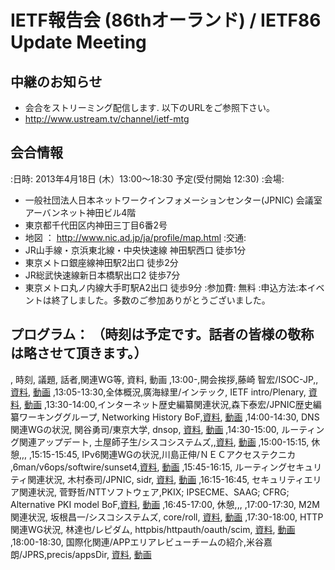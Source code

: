 # IETF報告会 (86thオーランド) / IETF86 Update Meeting
## 中継のお知らせ
*  会合をストリーミング配信します. 以下のURLをご参照下さい。
*  http://www.ustream.tv/channel/ietf-mtg
## 会合情報
:日時: 2013年4月18日 (木）13:00〜18:30 予定(受付開始 12:30)
:会場:
* 一般社団法人日本ネットワークインフォメーションセンター(JPNIC) 会議室 アーバンネット神田ビル4階
*  東京都千代田区内神田三丁目6番2号
*  地図 ： http://www.nic.ad.jp/ja/profile/map.html
:交通:
*  JR山手線・京浜東北線・中央快速線 神田駅西口 徒歩1分
*  東京メトロ銀座線神田駅2出口 徒歩2分
*  JR総武快速線新日本橋駅出口2 徒歩7分
*  東京メトロ丸ノ内線大手町駅A2出口 徒歩9分
:参加費: 無料
:申込方法:本イベントは終了しました。多数のご参加ありがとうございました。
## プログラム： （時刻は予定です。話者の皆様の敬称は略させて頂きます。）
, 時刻, 議題, 話者,関連WG等, 資料, 動画
,13:00-,開会挨拶,藤崎 智宏/ISOC-JP,, [資料](http://www.isoc.jp/materials/20130418/20130418_opening.pdf), [動画](https://www.nic.ad.jp/ja/materials/ietf-report/20130418/0-isocjp.flv)
,13:05-13:30,全体概況,廣海緑里/インテック, IETF intro/Plenary, [資料](http://www.isoc.jp/materials/20130418/20130418_intro.pdf), [動画](https://www.nic.ad.jp/ja/materials/ietf-report/20130418/1-hiromi.flv)
,13:30-14:00,インターネット歴史編纂関連状況,森下泰宏/JPNIC歴史編纂ワーキンググループ, Networking History BoF,[資料](http://www.isoc.jp/materials/20130418/20130418_history.pdf), [動画](https://www.nic.ad.jp/ja/materials/ietf-report/20130418/2-morishita.flv)
,14:00-14:30, DNS関連WGの状況, 関谷勇司/東京大学, dnsop, [資料](http://www.isoc.jp/materials/20130418/20130418_dns.pdf), [動画](https://www.nic.ad.jp/ja/materials/ietf-report/20130418/3-sekiya.flv)
,14:30-15:00, ルーティング関連アップデート, 土屋師子生/シスコシステムズ,,[資料](http://www.isoc.jp/materials/20130418/20130418_routing.pdf), [動画](https://www.nic.ad.jp/ja/materials/ietf-report/20130418/4-tsuchiya.flv)
,15:00-15:15, 休憩,,,
,15:15-15:45, IPv6関連WGの状況,川島正伸/ＮＥＣアクセステクニカ ,6man/v6ops/softwire/sunset4,[資料](http://www.isoc.jp/materials/20130418/20130418_ipv6.pdf), [動画](https://www.nic.ad.jp/ja/materials/ietf-report/20130418/5-kawashima.flv)
,15:45-16:15, ルーティングセキュリティ関連状況, 木村泰司/JPNIC, sidr, [資料](http://www.isoc.jp/materials/20130418/20130418_sidr.pdf), [動画](https://www.nic.ad.jp/ja/materials/ietf-report/20130418/6-kimura.flv)
,16:15-16:45, セキュリティエリア関連状況, 菅野哲/NTTソフトウェア,PKIX; IPSECME、SAAG; CFRG; Alternative PKI model BoF,[資料](http://www.isoc.jp/materials/20130418/20130418_security.pdf), [動画](https://www.nic.ad.jp/ja/materials/ietf-report/20130418/7-kanno.flv)
,16:45-17:00, 休憩,,,
,17:00-17:30, M2M関連状況, 坂根昌一/シスコシステムズ, core/roll, [資料](http://www.isoc.jp/materials/20130418/20130418_m2m.pdf), [動画](https://www.nic.ad.jp/ja/materials/ietf-report/20130418/8-sakane.flv)
,17:30-18:00, HTTP関連WG状況, 林達也/レピダム, httpbis/httpauth/oauth/scim, [資料](http://www.isoc.jp/materials/20130418/20130418_appsarea.pdf), [動画](https://www.nic.ad.jp/ja/materials/ietf-report/20130418/9-hayashi.flv)
,18:00-18:30, 国際化関連/APPエリアレビューチームの紹介,米谷嘉朗/JPRS,precis/appsDir, [資料](http://www.isoc.jp/materials/20130418/20130418_appsdir.pdf), [動画](https://www.nic.ad.jp/ja/materials/ietf-report/20130418/10-yoneya.flv)